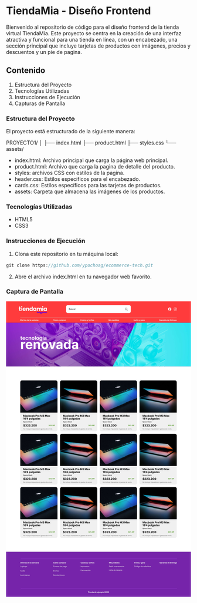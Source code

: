 # TiendaMia - Diseño Frontend
Bienvenido al repositorio de código para el diseño frontend de la tienda virtual TiendaMia. Este proyecto se centra en la creación de una interfaz atractiva y funcional para una tienda en línea, con un encabezado, una sección principal que incluye tarjetas de productos con imágenes, precios y descuentos y un pie de pagina.

## Contenido
1. Estructura del Proyecto
2. Tecnologías Utilizadas
3. Instrucciones de Ejecución
4. Capturas de Pantalla


### Estructura del Proyecto
El proyecto está estructurado de la siguiente manera:

PROYECTO1/
│
├── index.html
├── product.html
├── styles.css
└── assets/

* index.html: Archivo principal que carga la página web principal.
* product.html: Archivo que carga la pagina de detalle del producto.
* styles: archivos CSS con estilos de la pagina.
* header.css: Estilos específicos para el encabezado.
* cards.css: Estilos específicos para las tarjetas de productos.
* assets: Carpeta que almacena las imágenes de los productos.

### Tecnologías Utilizadas
* HTML5
* CSS3

### Instrucciones de Ejecución
1. Clona este repositorio en tu máquina local:

```javascript
git clone https://github.com/ypochoag/ecommerce-tech.git
```
2. Abre el archivo index.html en tu navegador web favorito.

### Captura de Pantalla
![](https://github.com/ypochoag/ecommerce-tech/blob/main/figma/Storefront_Index.jpg)
